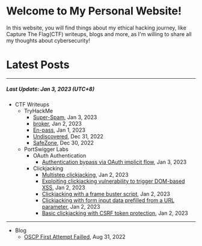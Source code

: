 # Welcome to My Personal Website!

In this website, you will find things about my ethical hacking journey, like Capture The Flag(CTF) writeups, blogs and more, as I'm willing to share all my thoughts about cybersecurity!

# Latest Posts

* * *
##### Last Update: Jan 3, 2023 (UTC+8)

- CTF Writeups
	- TryHackMe
		- [Super-Spam](https://siunam321.github.io/ctf/tryhackme/Super-Spam), Jan 3, 2023
		- [broker](https://siunam321.github.io/ctf/tryhackme/broker), Jan 2, 2023
		- [En-pass](https://siunam321.github.io/ctf/tryhackme/En-pass), Jan 1, 2023
		- [Undiscovered](https://siunam321.github.io/ctf/tryhackme/Undiscovered), Dec 31, 2022
		- [SafeZone](https://siunam321.github.io/ctf/tryhackme/SafeZone), Dec 30, 2022
	- PortSwigger Labs
		- OAuth Authentication
			- [Authentication bypass via OAuth implicit flow](https://siunam321.github.io/ctf/portswigger-labs/OAuth-Authentication/oauth-1), Jan 3, 2023
		- Clickjacking
			- [Multistep clickjacking](https://siunam321.github.io/ctf/portswigger-labs/Clickjacking/clickjacking-5), Jan 2, 2023
			- [Exploiting clickjacking vulnerability to trigger DOM-based XSS](https://siunam321.github.io/ctf/portswigger-labs/Clickjacking/clickjacking-4), Jan 2, 2023
			- [Clickjacking with a frame buster script](https://siunam321.github.io/ctf/portswigger-labs/Clickjacking/clickjacking-3), Jan 2, 2023
			- [Clickjacking with form input data prefilled from a URL parameter](https://siunam321.github.io/ctf/portswigger-labs/Clickjacking/clickjacking-2), Jan 2, 2023
			- [Basic clickjacking with CSRF token protection](https://siunam321.github.io/ctf/portswigger-labs/Clickjacking/clickjacking-1), Jan 2, 2023

* * *
- Blog
	- [OSCP First Attempt Failled](https://siunam321.github.io/blog/2022-08-31-OSCP-First-Attempt-Failled), Aug 31, 2022